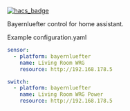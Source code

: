 [![hacs_badge](https://img.shields.io/badge/HACS-Default-orange.svg?style=for-the-badge)](https://github.com/custom-components/hacs)

Bayernluefter control for home assistant.

Example configuration.yaml

```yaml
sensor:
  - platform: bayernluefter
    name: Living Room WRG
    resource: http://192.168.178.5

switch:
  - platform: bayernluefter
    name: Living Room WRG Power
    resource: http://192.168.178.5
```
